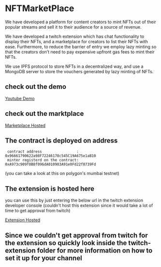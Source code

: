 # NFTMarketPlace

We have developed a platform for content creators to mint NFTs out of their popular streams and sell it to their audience for a source of revenue.

We have developed a twitch extension which has chat functionality to display their NFTs, and a marketplace for creators to list their NFTs with ease.
Furthermore, to reduce the barrier of entry we employ lazy minting so that the creators don’t need to pay expensive upfront gas fees to mint their NFTs.

We use IPFS protocol to store NFTs in a decentralized way, and use a MongoDB server to store the vouchers generated by lazy minting of NFTs.

## check out the demo

[Youtube Demo](https://youtu.be/OrlQ0bd4NXs)

## check out the marktplace

[Marketplace Hosted](https://nft-streamer-marketplace.netlify.app/)

## The contract is deployed on address

```
 contract address                : 0x96661790622a98F72246178c545C19A675e1aB10
 minter registerd on the contract: 0xA973c909f0B8f096dA010903A91e0Fd22f8739Fd
```

(you can take a look at this on polygon's mumbai testnet)

## The extension is hosted here

you can use this by just entering the below url in the twitch extension developer console
(couldn't host this extension since it would take a lot of time to get approval from twitch)

[Extension Hosted](https://twitch-extension-nft.netlify.app/)

## Since we couldn't get approval from twitch for the extension so quickly look inside the twitch-extension folder for more information on how to set it up for your channel
